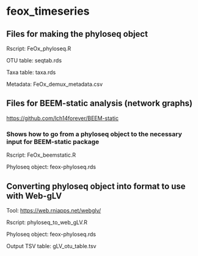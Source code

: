 # feox_timeseries

## Files for making the phyloseq object

Rscript: FeOx_phyloseq.R

OTU table: seqtab.rds

Taxa table: taxa.rds

Metadata: FeOx_demux_metadata.csv

## Files for BEEM-static analysis (network graphs)

https://github.com/lch14forever/BEEM-static

### Shows how to go from a phyloseq object to the necessary input for BEEM-static package

Rscript: FeOx_beemstatic.R

Phyloseq object: feox-phyloseq.rds

## Converting phyloseq object into format to use with Web-gLV

Tool: https://web.rniapps.net/webglv/

Rscript: phyloseq_to_web_gLV.R

Phyloseq object: feox-phyloseq.rds

Output TSV table: gLV_otu_table.tsv

